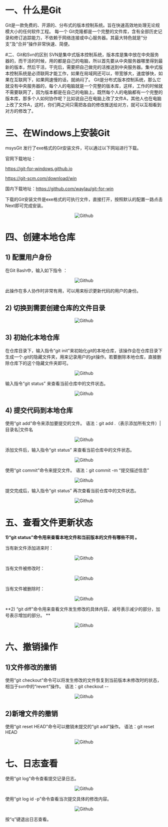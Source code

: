 # 一、什么是Git
Git是一款免费的、开源的、分布式的版本控制系统。旨在快速高效地处理无论规模大小的任何软件工程。
每一个 Git克隆都是一个完整的文件库，含有全部历史记录和修订追踪能力，不依赖于网络连接或中心服务器。其最大特色就是“分支”及“合并”操作非常快速、简便。

#二、Git和Svn的区别
SVN是集中式版本控制系统，版本库是集中放在中央服务器的，而干活的时候，用的都是自己的电脑，所以首先要从中央服务器哪里得到最新的版本，然后干活，干完后，需要把自己做完的活推送到中央服务器。集中式版本控制系统是必须联网才能工作，如果在局域网还可以，带宽够大，速度够快，如果在互联网下，如果网速慢的话，就纳闷了。
Git是分布式版本控制系统，那么它就没有中央服务器的，每个人的电脑就是一个完整的版本库，这样，工作的时候就不需要联网了，因为版本都是在自己的电脑上。既然每个人的电脑都有一个完整的版本库，那多个人如何协作呢？比如说自己在电脑上改了文件A，其他人也在电脑上改了文件A，这时，你们两之间只需把各自的修改推送给对方，就可以互相看到对方的修改了。

# 三、在Windows上安装Git
msysGit 发行了exe格式的Git安装文件，可以通过以下网站进行下载。

官网下载地址：

<https://git-for-windows.github.io>  

<https://git-scm.com/download/win>

国内下载地址：<https://github.com/waylau/git-for-win>

下载的Git安装文件是exe格式的可执行文件，直接打开，按照默认的配置一路点击Next即可完成安装。

<div align=center>

![Github](./imgs/01.png "Github示意图")
<div align=left>

# 四、创建本地仓库
## 1) 配置用户身份
在Git Bash中，输入如下指令 ：

<div align=center>

![Github](./imgs/02.png "Github示意图")
<div align=left>

此操作在多人协作时非常有用，可以用来标识更新代码的用户的身份。
## 2) 切换到需要创建仓库的文件目录 

<div align=center>

![Github](./imgs/03.png "Github示意图")
<div align=left>

## 3) 初始化本地仓库
在仓库目录下，输入指令“git init”来初始化git的本地仓库，该操作会在仓库目录下生成一个.git的隐藏文件夹，用来记录用户的git操作。若要删除本地仓库，直接删除仓库下的这个隐藏文件夹即可。 

<div align=center>

![Github](./imgs/04.png "Github示意图")
<div align=left>

输入指令“git status” 来查看当前仓库中的文件状态。 

<div align=center>

![Github](./imgs/05.png "Github示意图")
<div align=left>

## 4) 提交代码到本地仓库
使用“git add”命令来添加要提交的文件。 
语法：git add .（表示添加所有文件）|目录名|文件名

<div align=center>

![Github](./imgs/06.png "Github示意图")
<div align=left>

添加文件后，输入指令“git status” 来查看当前仓库中的文件状态。 

<div align=center>

![Github](./imgs/07.png "Github示意图")
<div align=left>

使用“git commit”命令来提交文件。 
语法：git commit -m “提交描述信息” 

<div align=center>

![Github](./imgs/08.png "Github示意图")
<div align=left>

提交完成后，输入指令“git status” 再次查看当前仓库中的文件状态。 

<div align=center>

![Github](./imgs/09.png "Github示意图")
<div align=left>

# 五、查看文件更新状态
**1)“git status”命令用来查看本地文件和当前版本的文件有哪些不同 。**

当有新文件添加进来时：

<div align=center>

![Github](./imgs/10.png "Github示意图")
<div align=left>

当有文件被修改时：

<div align=center>

![Github](./imgs/11.png "Github示意图")
<div align=left>

当有文件被删除时：

<div align=center>

![Github](./imgs/12.png "Github示意图")
<div align=left>

**2) “git diff”命令用来查看文件发生修改的具体内容，减号表示减少的部分，加号表示增加的部分。 **

<div align=center>

![Github](./imgs/13.png "Github示意图")
<div align=left>

# 六、撤销操作
## 1)文件修改的撤销
使用“git checkout”命令可以将发生修改的文件恢复到当前版本未修改时的状态，相当于svn中的“revert”操作。
语法：git checkout -- <file>

<div align=center>

![Github](./imgs/14.png "Github示意图")
<div align=left>

## 2)新增文件的撤销
使用“git reset HEAD”命令可以撤销未提交的“git add”操作。
语法：git reset HEAD <file>

<div align=center>

![Github](./imgs/15.png "Github示意图")
<div align=left>

# 七、日志查看
使用“git log”命令查看提交记录日志。

<div align=center>

![Github](./imgs/16.png "Github示意图")
<div align=left>

使用“git log id -p”命令查看当次提交具体的修改内容。

<div align=center>

![Github](./imgs/17.png "Github示意图")
<div align=left>

按“q”键退出日志查看。
